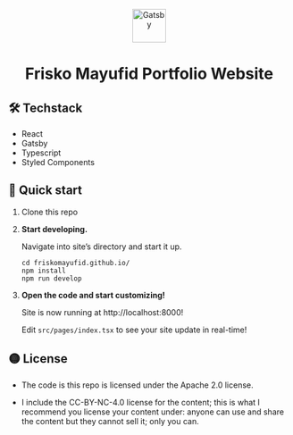 <p align="center">
  <a href="https://www.gatsbyjs.com/?utm_source=starter&utm_medium=readme&utm_campaign=minimal-starter">
    <img alt="Gatsby" src="https://www.gatsbyjs.com/Gatsby-Monogram.svg" width="60" />
  </a>
</p>
<h1 align="center">
  Frisko Mayufid Portfolio Website
</h1>

## 🛠️ Techstack
- React
- Gatsby
- Typescript
- Styled Components


## 🚀 Quick start

1.  Clone this repo

2.  **Start developing.**

    Navigate into site’s directory and start it up.

    ```shell
    cd friskomayufid.github.io/
    npm install
    npm run develop
    ```

3.  **Open the code and start customizing!**

    Site is now running at http://localhost:8000!

    Edit `src/pages/index.tsx` to see your site update in real-time!

## 🟡 License
   
 - The code is this repo is licensed under the Apache 2.0 license.

- I include the CC-BY-NC-4.0 license for the content; this is what I recommend you license your content under: anyone can use and share the content but they cannot sell it;  only you can.


